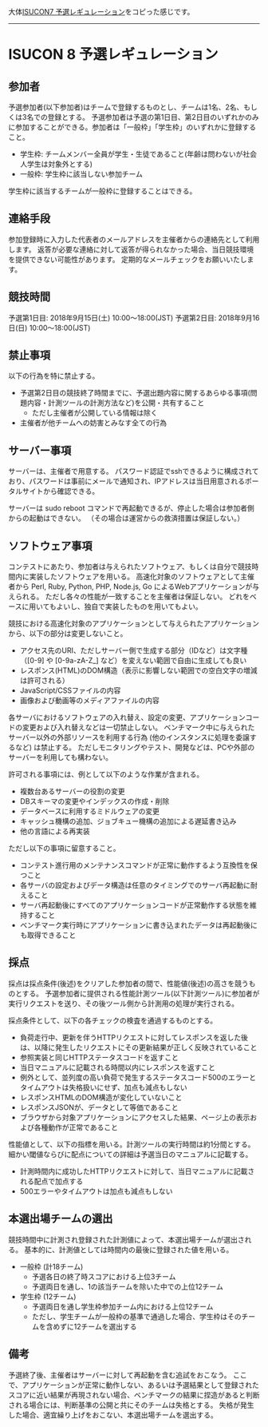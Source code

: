 大体[ISUCON7 予選レギュレーション](http://isucon.net/archives/50927022.html)をコピった感じです。

---
# ISUCON 8 予選レギュレーション

## 参加者
予選参加者(以下参加者)はチームで登録するものとし、チームは1名、2名、もしくは3名での登録とする。
予選参加者は予選の第1日目、第2日目のいずれかのみに参加することができる。参加者は「一般枠」「学生枠」のいずれかに登録すること。

- 学生枠: チームメンバー全員が学生・生徒であること(年齢は問わないが社会人学生は対象外とする)
- 一般枠: 学生枠に該当しない参加チーム

学生枠に該当するチームが一般枠に登録することはできる。


## 連絡手段

参加登録時に入力した代表者のメールアドレスを主催者からの連絡先として利用します。
返答が必要な連絡に対して返答が得られなかった場合、当日競技環境を提供できない可能性があります。
定期的なメールチェックをお願いいたします。

## 競技時間

予選第1日目: 2018年9月15日(土) 10:00〜18:00(JST)
予選第2日目: 2018年9月16日(日) 10:00〜18:00(JST)


## 禁止事項

以下の行為を特に禁止する。

- 予選第2日目の競技終了時間までに、予選出題内容に関するあらゆる事項(問題内容・計測ツールの計測方法など)を公開・共有すること
    - ただし主催者が公開している情報は除く
- 主催者が他チームへの妨害とみなす全ての行為


## サーバー事項

サーバーは、主催者で用意する。
パスワード認証でsshできるように構成されており、パスワードは事前にメールで通知され、IPアドレスは当日用意されるポータルサイトから確認できる。

サーバーは sudo reboot コマンドで再起動できるが、停止した場合は参加者側からの起動はできない。
（その場合は運営からの救済措置は保証しない。）


## ソフトウェア事項

コンテストにあたり、参加者は与えられたソフトウェア、もしくは自分で競技時間内に実装したソフトウェアを用いる。
高速化対象のソフトウェアとして主催者から Perl, Ruby, Python, PHP, Node.js, Go によるWebアプリケーションが与えられる。
ただし各々の性能が一致することを主催者は保証しない。
どれをベースに用いてもよいし、独自で実装したものを用いてもよい。

競技における高速化対象のアプリケーションとして与えられたアプリケーションから、以下の部分は変更しないこと。

- アクセス先のURI、ただしサーバー側で生成する部分（IDなど）は文字種（[0-9] や [0-9a-zA-Z_] など）を変えない範囲で自由に生成しても良い
- レスポンス(HTML)のDOM構造（表示に影響しない範囲での空白文字の増減は許可される）
- JavaScript/CSSファイルの内容
- 画像および動画等のメディアファイルの内容

各サーバにおけるソフトウェアの入れ替え、設定の変更、アプリケーションコードの変更および入れ替えなどは一切禁止しない。
ベンチマーク中に与えられたサーバー以外の外部リソースを利用する行為 (他のインスタンスに処理を委譲するなど) は禁止する。
ただしモニタリングやテスト、開発などは、PCや外部のサーバーを利用しても構わない。

許可される事項には、例として以下のような作業が含まれる。

- 複数台あるサーバーの役割の変更
- DBスキーマの変更やインデックスの作成・削除
- データベースに利用するミドルウェアの変更
- キャッシュ機構の追加、ジョブキュー機構の追加による遅延書き込み
- 他の言語による再実装

ただし以下の事項に留意すること。

- コンテスト進行用のメンテナンスコマンドが正常に動作するよう互換性を保つこと
- 各サーバの設定およびデータ構造は任意のタイミングでのサーバ再起動に耐えること
- サーバ再起動後にすべてのアプリケーションコードが正常動作する状態を維持すること
- ベンチマーク実行時にアプリケーションに書き込まれたデータは再起動後にも取得できること


## 採点

採点は採点条件(後述)をクリアした参加者の間で、性能値(後述)の高さを競うものとする。
予選参加者に提供される性能計測ツール(以下計測ツール)に参加者が実行リクエストを送り、その後ツール側から計測用の処理が実行される。

採点条件として、以下の各チェックの検査を通過するものとする。

- 負荷走行中、更新を伴うHTTPリクエストに対してレスポンスを返した後は、以降に発生したリクエストにその更新結果が正しく反映されていること
- 参照実装と同じHTTPステータスコードを返すこと
- 当日マニュアルに記載される時間以内にレスポンスを返すこと
- 例外として、並列度の高い負荷で発生するステータスコード500のエラーとタイムアウトは失格扱いにせず、加点も減点もしない
- レスポンスHTMLのDOM構造が変化していないこと
- レスポンスJSONが、データとして等価であること
- ブラウザから対象アプリケーションにアクセスした結果、ページ上の表示および各種動作が正常であること

性能値として、以下の指標を用いる。計測ツールの実行時間は約1分間とする。細かい閾値ならびに配点についての詳細は予選当日のマニュアルに記載する。

- 計測時間内に成功したHTTPリクエストに対して、当日マニュアルに記載される配点で加点する
- 500エラーやタイムアウトは加点も減点もしない


## 本選出場チームの選出

競技時間中に計測され登録された計測値によって、本選出場チームが選出される。
基本的に、計測値としては時間内の最後に登録された値を用いる。

- 一般枠 (計18チーム)
    - 予選各日の終了時スコアにおける上位3チーム
    - 予選両日を通し、1の該当チームを除いた中での上位12チーム
- 学生枠 (12チーム)
    - 予選両日を通し学生枠参加チーム内における上位12チーム
    - ただし、学生チームが一般枠の基準で通過した場合、学生枠はそのチームを含めずに12チームを選出する


## 備考

予選終了後、主催者はサーバーに対して再起動を含む追試をおこなう。
ここで、アプリケーションが正常に動作しない、あるいは予選結果として登録されたスコアに近い結果が再現されない場合、ベンチマークの結果に捏造があると判断される場合には、判断基準の公開と共にそのチームは失格とする。
失格が発生した場合、適宜繰り上げをおこない、本選出場チームを選出する。
